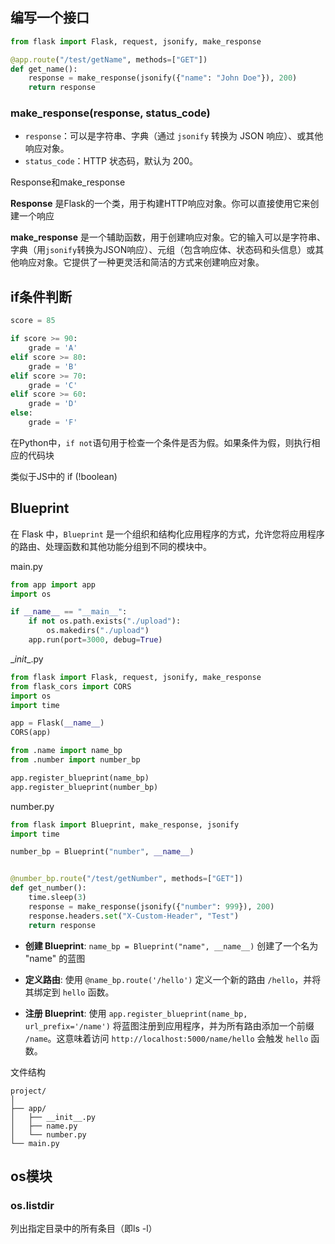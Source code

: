## 编写一个接口

```python
from flask import Flask, request, jsonify, make_response

@app.route("/test/getName", methods=["GET"])
def get_name():
    response = make_response(jsonify({"name": "John Doe"}), 200)
    return response

```



### make_response(response, status_code)

- `response`：可以是字符串、字典（通过 `jsonify` 转换为 JSON 响应）、或其他响应对象。
- `status_code`：HTTP 状态码，默认为 200。



Response和make_response

**Response** 是Flask的一个类，用于构建HTTP响应对象。你可以直接使用它来创建一个响应

**make_response** 是一个辅助函数，用于创建响应对象。它的输入可以是字符串、字典（用`jsonify`转换为JSON响应）、元组（包含响应体、状态码和头信息）或其他响应对象。它提供了一种更灵活和简洁的方式来创建响应对象。



## if条件判断

```python
score = 85

if score >= 90:
    grade = 'A'
elif score >= 80:
    grade = 'B'
elif score >= 70:
    grade = 'C'
elif score >= 60:
    grade = 'D'
else:
    grade = 'F'
```

在Python中，`if not`语句用于检查一个条件是否为假。如果条件为假，则执行相应的代码块

类似于JS中的 if (!boolean)



## Blueprint

在 Flask 中，`Blueprint` 是一个组织和结构化应用程序的方式，允许您将应用程序的路由、处理函数和其他功能分组到不同的模块中。

main.py

```py
from app import app
import os

if __name__ == "__main__":
    if not os.path.exists("./upload"):
        os.makedirs("./upload")
    app.run(port=3000, debug=True)
```

\__init__.py

```py
from flask import Flask, request, jsonify, make_response
from flask_cors import CORS
import os
import time

app = Flask(__name__)
CORS(app)

from .name import name_bp
from .number import number_bp

app.register_blueprint(name_bp)
app.register_blueprint(number_bp)
```

number.py

```py
from flask import Blueprint, make_response, jsonify
import time

number_bp = Blueprint("number", __name__)


@number_bp.route("/test/getNumber", methods=["GET"])
def get_number():
    time.sleep(3)
    response = make_response(jsonify({"number": 999}), 200)
    response.headers.set("X-Custom-Header", "Test")
    return response
```

- **创建 Blueprint**: `name_bp = Blueprint("name", __name__)` 创建了一个名为 "name" 的蓝图

- **定义路由**: 使用 `@name_bp.route('/hello')` 定义一个新的路由 `/hello`，并将其绑定到 `hello` 函数。
- **注册 Blueprint**: 使用 `app.register_blueprint(name_bp, url_prefix='/name')` 将蓝图注册到应用程序，并为所有路由添加一个前缀 `/name`。这意味着访问 `http://localhost:5000/name/hello` 会触发 `hello` 函数。

文件结构

```code
project/
│
├── app/
│   ├── __init__.py
│   ├── name.py
│   └── number.py
└── main.py
```



## os模块

### os.listdir

列出指定目录中的所有条目（即ls -l）